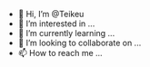 - 👋 Hi, I’m @Teikeu
- 👀 I’m interested in ...
- 🌱 I’m currently learning ...
- 💞️ I’m looking to collaborate on ...
- 📫 How to reach me ...

<!---
Teikeu/Teikeu is a ✨ special ✨ repository because its `README.md` (this file) appears on your GitHub profile.
You can click the Preview link to take a look at your changes.
--->
